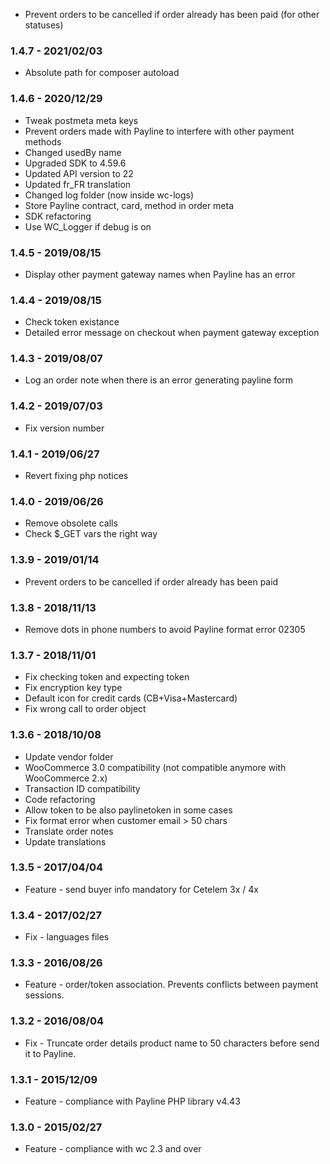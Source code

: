 * Prevent orders to be cancelled if order already has been paid (for other statuses)

### 1.4.7 - 2021/02/03
* Absolute path for composer autoload

### 1.4.6 - 2020/12/29
* Tweak postmeta meta keys
* Prevent orders made with Payline to interfere with other payment methods
* Changed usedBy name
* Upgraded SDK to 4.59.6
* Updated API version to 22
* Updated fr_FR translation
* Changed log folder (now inside wc-logs)
* Store Payline contract, card, method in order meta
* SDK refactoring
* Use WC_Logger if debug is on

### 1.4.5 - 2019/08/15
* Display other payment gateway names when Payline has an error

### 1.4.4 - 2019/08/15
* Check token existance
* Detailed error message on checkout when payment gateway exception

### 1.4.3 - 2019/08/07
* Log an order note when there is an error generating payline form

### 1.4.2 - 2019/07/03
* Fix version number

### 1.4.1 - 2019/06/27
* Revert fixing php notices

### 1.4.0 - 2019/06/26
* Remove obsolete calls
* Check $_GET vars the right way

### 1.3.9 - 2019/01/14
* Prevent orders to be cancelled if order already has been paid

### 1.3.8 - 2018/11/13
* Remove dots in phone numbers to avoid Payline format error 02305

### 1.3.7 - 2018/11/01
* Fix checking token and expecting token
* Fix encryption key type
* Default icon for credit cards (CB+Visa+Mastercard)
* Fix wrong call to order object

### 1.3.6 - 2018/10/08
* Update vendor folder
* WooCommerce 3.0 compatibility (not compatible anymore with WooCommerce 2.x)
* Transaction ID compatibility
* Code refactoring
* Allow token to be also paylinetoken in some cases
* Fix format error when customer email > 50 chars
* Translate order notes
* Update translations

### 1.3.5 - 2017/04/04
* Feature - send buyer info mandatory for Cetelem 3x / 4x

### 1.3.4 - 2017/02/27
* Fix - languages files

### 1.3.3 - 2016/08/26
* Feature - order/token association. Prevents conflicts between payment sessions.

### 1.3.2 - 2016/08/04
* Fix - Truncate order details product name to 50 characters before send it to Payline.

### 1.3.1 - 2015/12/09
* Feature - compliance with Payline PHP library v4.43

### 1.3.0 - 2015/02/27
* Feature - compliance with wc 2.3 and over